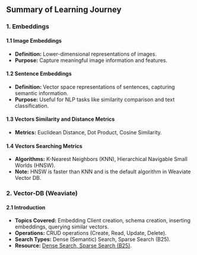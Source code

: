 ## Summary of Learning Journey

### 1. **Embeddings**
#### 1.1 Image Embeddings
- **Definition:** Lower-dimensional representations of images.
- **Purpose:** Capture meaningful image information and features.

#### 1.2 Sentence Embeddings
- **Definition:** Vector space representations of sentences, capturing semantic information.
- **Purpose:** Useful for NLP tasks like similarity comparison and text classification.

#### 1.3 Vectors Similarity and Distance Metrics
- **Metrics:** Euclidean Distance, Dot Product, Cosine Similarity.

#### 1.4 Vectors Searching Metrics
- **Algorithms:** K-Nearest Neighbors (KNN), Hierarchical Navigable Small Worlds (HNSW).
- **Note:** HNSW is faster than KNN and is the default algorithm in Weaviate Vector DB.

### 2. **Vector-DB (Weaviate)**
#### 2.1 Introduction
- **Topics Covered:** Embedding Client creation, schema creation, inserting embeddings, querying similar vectors.
- **Operations:** CRUD operations (Create, Read, Update, Delete).
- **Search Types:** Dense (Semantic) Search, Sparse Search (B25).
- **Resource:** [ Dense Search, Sparse Search (B25)](https://www.youtube.com/watch?v=ziiF1eFM3_4).

